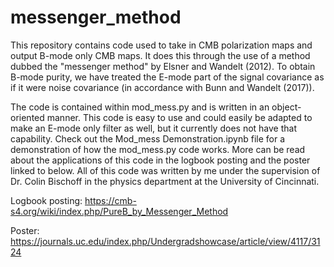 # messenger_method
This repository contains code used to take in CMB polarization maps and output B-mode only CMB maps. It does this through the use of a method dubbed the "messenger method" by Elsner and Wandelt (2012). To obtain B-mode purity, we have treated the E-mode part of the signal covariance as if it were noise covariance (in accordance with Bunn and Wandelt (2017)). 

The code is contained within mod_mess.py and is written in an object-oriented manner. This code is easy to use and could easily be adapted to make an E-mode only filter as well, but it currently does not have that capability. Check out the Mod_mess Demonstration.ipynb file for a demonstration of how the mod_mess.py code works. More can be read about the applications of this code in the logbook posting and the poster linked to below. All of this code was written by me under the supervision of Dr. Colin Bischoff in the physics department at the University of Cincinnati.

Logbook posting: https://cmb-s4.org/wiki/index.php/PureB_by_Messenger_Method

Poster: https://journals.uc.edu/index.php/Undergradshowcase/article/view/4117/3124
